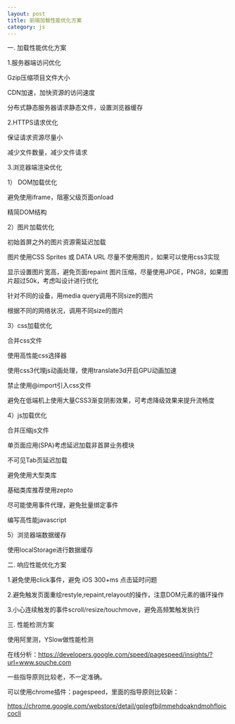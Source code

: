 ```yaml
---
layout: post
title: 前端加载性能优化方案
category: js
---
```


一.  加载性能优化方案

1.服务器端访问优化

Gzip压缩项目文件大小

CDN加速，加快资源的访问速度

分布式静态服务器请求静态文件，设置浏览器缓存

2.HTTPS请求优化

保证请求资源尽量小

减少文件数量，减少文件请求

3.浏览器端渲染优化

1） DOM加载优化

避免使用iframe，阻塞父级页面onload

精简DOM结构

2）图片加载优化

初始首屏之外的图片资源需延迟加载 

图片使用CSS Sprites 或 DATA URL 尽量不使用图片，如果可以使用css3实现 

显示设置图片宽高，避免页面repaint 图片压缩，尽量使用JPGE，PNG8，如果图片超过50k，考虑叫设计进行优化 

针对不同的设备，用media query调用不同size的图片 

根据不同的网络状况，调用不同size的图片

3）css加载优化

合并css文件 

使用高性能css选择器 

使用css3代理js动画处理，使用translate3d开启GPU动画加速 

禁止使用@import引入css文件 

避免在低端机上使用大量CSS3渐变阴影效果，可考虑降级效果来提升流畅度

4）js加载优化

合并压缩js文件 

单页面应用(SPA)考虑延迟加载非首屏业务模块 

不可见Tab页延迟加载 

避免使用大型类库 

基础类库推荐使用zepto

尽可能使用事件代理，避免批量绑定事件 

编写高性能javascript

5）浏览器端数据缓存

使用localStorage进行数据缓存

二.  响应性能优化方案

1.避免使用click事件，避免 iOS 300+ms 点击延时问题 

2.避免触发页面重绘restyle,repaint,relayout的操作，注意DOM元素的循环操作 

3.小心连续触发的事件scroll/resize/touchmove，避免高频繁触发执行

三.  性能检测方案

使用阿里测，YSlow做性能检测

在线分析：https://developers.google.com/speed/pagespeed/insights/?url=www.souche.com

一些指导原则比较老，不一定准确。

可以使用chrome插件：pagespeed，里面的指导原则比较新：

https://chrome.google.com/webstore/detail/gplegfbjlmmehdoakndmohflojccocli